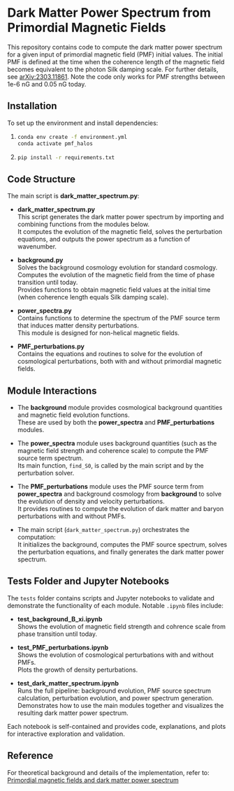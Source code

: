 # Dark Matter Power Spectrum from Primordial Magnetic Fields

This repository contains code to compute the dark matter power spectrum for a given input of primordial magnetic field (PMF) initial values. The initial PMF is defined at the time when the coherence length of the magnetic field becomes equivalent to the photon Silk damping scale. For further details, see [arXiv:2303.11861](https://arxiv.org/abs/2303.11861). Note the code only works for PMF strengths between 1e-6 nG and 0.05 nG today. 
## Installation

To set up the environment and install dependencies:

1. ```bash
   conda env create -f environment.yml
   conda activate pmf_halos
   ```

2. ```bash
   pip install -r requirements.txt
   ```

## Code Structure

The main script is **dark_matter_spectrum.py**:

- **dark_matter_spectrum.py**  
  This script generates the dark matter power spectrum by importing and combining functions from the modules below.  
  It computes the evolution of the magnetic field, solves the perturbation equations, and outputs the power spectrum as a function of wavenumber.

- **background.py**  
  Solves the background cosmology evolution for standard cosmology.  
  Computes the evolution of the magnetic field from the time of phase transition until today.  
  Provides functions to obtain magnetic field values at the initial time (when coherence length equals Silk damping scale).

- **power_spectra.py**  
  Contains functions to determine the spectrum of the PMF source term that induces matter density perturbations.  
  This module is designed for non-helical magnetic fields.

- **PMF_perturbations.py**  
  Contains the equations and routines to solve for the evolution of cosmological perturbations, both with and without primordial magnetic fields.

## Module Interactions

- The **background** module provides cosmological background quantities and magnetic field evolution functions.  
  These are used by both the **power_spectra** and **PMF_perturbations** modules.

- The **power_spectra** module uses background quantities (such as the magnetic field strength and coherence scale) to compute the PMF source term spectrum.  
  Its main function, `find_S0`, is called by the main script and by the perturbation solver.

- The **PMF_perturbations** module uses the PMF source term from **power_spectra** and background cosmology from **background** to solve the evolution of density and velocity perturbations.  
  It provides routines to compute the evolution of dark matter and baryon perturbations with and without PMFs.

- The main script (`dark_matter_spectrum.py`) orchestrates the computation:  
  It initializes the background, computes the PMF source spectrum, solves the perturbation equations, and finally generates the dark matter power spectrum.

## Tests Folder and Jupyter Notebooks

The `tests` folder contains scripts and Jupyter notebooks to validate and demonstrate the functionality of each module. Notable `.ipynb` files include:

- **test_background_B_xi.ipynb**  
  Shows the evolution of magnetic field strength and cohrence scale from phase transition until today.  

- **test_PMF_perturbations.ipynb**  
  Shows the evolution of cosmological perturbations with and without PMFs.  
  Plots the growth of density perturbations.

- **test_dark_matter_spectrum.ipynb**  
  Runs the full pipeline: background evolution, PMF source spectrum calculation, perturbation evolution, and power spectrum generation.  
  Demonstrates how to use the main modules together and visualizes the resulting dark matter power spectrum.

Each notebook is self-contained and provides code, explanations, and plots for interactive exploration and validation.

## Reference

For theoretical background and details of the implementation, refer to:  
[Primordial magnetic fields and dark matter power spectrum](https://arxiv.org/abs/2303.11861)
